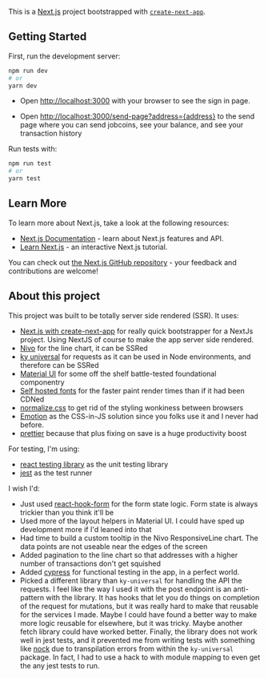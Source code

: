 This is a [Next.js](https://nextjs.org/) project bootstrapped with [`create-next-app`](https://github.com/vercel/next.js/tree/canary/packages/create-next-app).

## Getting Started

First, run the development server:

```bash
npm run dev
# or
yarn dev
```

- Open [http://localhost:3000](http://localhost:3000) with your browser to see the sign in page.

- Open [http://localhost:3000/send-page?address={address}](http://localhost:3000/send-page?address={address}) to the send page where you can send jobcoins, see your balance, and see your transaction history

Run tests with:

```bash
npm run test
# or
yarn test
```

## Learn More

To learn more about Next.js, take a look at the following resources:

- [Next.js Documentation](https://nextjs.org/docs) - learn about Next.js features and API.
- [Learn Next.js](https://nextjs.org/learn) - an interactive Next.js tutorial.

You can check out [the Next.js GitHub repository](https://github.com/vercel/next.js/) - your feedback and contributions are welcome!

## About this project

This project was built to be totally server side rendered (SSR). It uses:

- [Next.js with create-next-app](https://nextjs.org/docs/api-reference/create-next-app) for really quick bootstrapper for a NextJs project. Using NextJS of course to make the app server side rendered.
- [Nivo](https://nivo.rocks/line/) for the line chart, it can be SSRed
- [ky universal](https://github.com/sindresorhus/ky-universal) for requests as it can be used in Node environments, and therefore can be SSRed
- [Material UI](https://mui.com/getting-started/usage/) for some off the shelf battle-tested foundational componentry
- [Self hosted fonts](https://www.npmjs.com/package/@fontsource/roboto) for the faster paint render times than if it had been CDNed
- [normalize.css](https://necolas.github.io/normalize.css/) to get rid of the styling wonkiness between browsers
- [Emotion](https://emotion.sh/docs/introduction) as the CSS-in-JS solution since you folks use it and I never had before.
- [prettier](https://prettier.io/docs/en/install.html) because that plus fixing on save is a huge productivity boost

For testing, I'm using:

- [react testing library](https://testing-library.com/docs/react-testing-library/intro/) as the unit testing library
- [jest](https://jestjs.io/) as the test runner

I wish I'd:

- Just used [react-hook-form](https://react-hook-form.com/) for the form state logic. Form state is always trickier than you think it'll be
- Used more of the layout helpers in Material UI. I could have sped up development more if I'd leaned into that
- Had time to build a custom tooltip in the Nivo ResponsiveLine chart. The data points are not useable near the edges of the screen
- Added pagination to the line chart so that addresses with a higher number of transactions don't get squished
- Added [cypress](https://docs.cypress.io/guides/getting-started/installing-cypress) for functional testing in the app, in a perfect world.
- Picked a different library than `ky-universal` for handling the API the requests. I feel like the way I used it with the post endpoint is an anti-pattern with the library. It has hooks that let you do things on completion of the request for mutations, but it was really hard to make that reusable for the services I made. Maybe I could have found a better way to make more logic reusable for elsewhere, but it was tricky. Maybe another fetch library could have worked better. Finally, the library does not work well in jest tests, and it prevented me from writing tests with something like [nock](https://github.com/nock/nock) due to transpilation errors from within the `ky-universal` package. In fact, I had to use a hack to with module mapping to even get the any jest tests to run.
